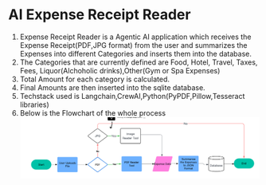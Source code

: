 # AI Expense Receipt Reader
1. Expense Receipt Reader is a Agentic AI application which receives the Expense Receipt(PDF,JPG format) from the user and summarizes the Expenses into different Categories and inserts them into the database.
2. The Categories that are currently defined are Food, Hotel, Travel, Taxes, Fees, Liquor(Alchoholic drinks),Other(Gym or Spa Expenses)
3. Total Amount for each category is calculated.
4. Final Amounts are then inserted into the sqlite database.
5. Techstack used is Langchain,CrewAI,Python(PyPDF,Pillow,Tesseract libraries)
6. Below is the Flowchart of the whole process
   ![Process Flow](ProcessFlow.png)